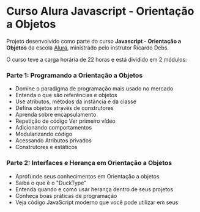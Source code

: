 # Curso Alura Javascript - Orientação a Objetos

<p>Projeto desenvolvido como parte do curso <b>Javascript - Orientação a Objetos</b> da escola <a href="https://www.alura.com.br/">Alura</a>, ministrado pelo instrutor Ricardo Debs.</p>
<p>O curso teve a carga horária de 22 horas e está dividido em 2 módulos:</p>
<h3>Parte 1: Programando a Orientação a Objetos</h3>
<ul>
<li>Domine o paradigma de programação mais usado no mercado</li>
<li>Entenda o que são referências e objetos</li>
<li>Use atributos, métodos da instância e da classe</li>
<li>Defina objetos através de construtores</li>
<li>Aprenda sobre encapsulamento</li>
<li>Repetição de código Ver primeiro vídeo</li>
<li>Adicionando comportamentos</li>
<li>Modularizando código</li>
<li>Acessando Atributos privados</li>
<li>Construtores e estáticos</li>
</ul>
<h3>Parte 2: Interfaces e Herança em Orientação a Objetos</h3>
<ul>
<li>Aprofunde seus conhecimentos em Orientação a objetos</li>
<li>Saiba o que é o "DuckType"</li>
<li>Entenda quando e como usar herança dentro de seus projetos</li>
<li>Conheça boas práticas de programação</li>
<li>Veja código JavaScript moderno que você pode utilizar em seus </li>
</ul>
